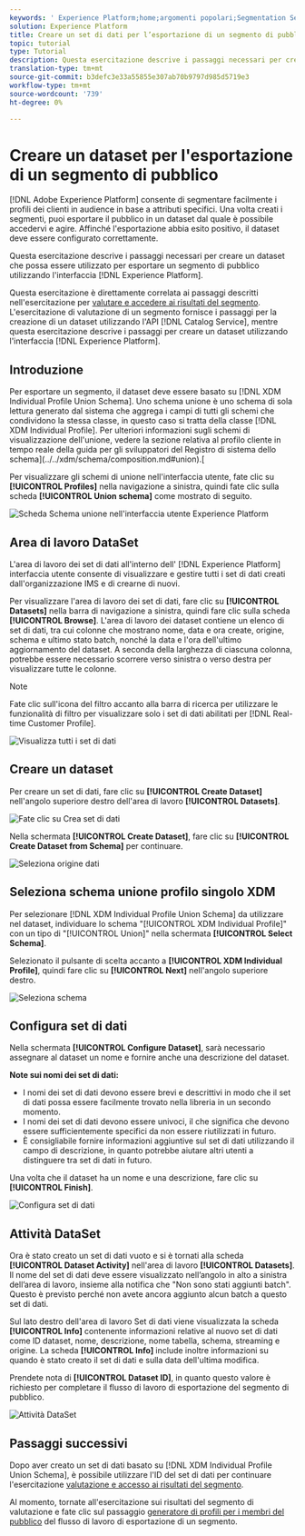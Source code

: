 ```yaml
---
keywords: ' Experience Platform;home;argomenti popolari;Segmentation Service;segmentation;creare un set di dati;esportare segmenti di pubblico;esportare segmenti;'
solution: Experience Platform
title: Creare un set di dati per l’esportazione di un segmento di pubblico
topic: tutorial
type: Tutorial
description: Questa esercitazione descrive i passaggi necessari per creare un dataset che può essere utilizzato per esportare un segmento di pubblico utilizzando l'interfaccia utente del Experience Platform .
translation-type: tm+mt
source-git-commit: b3defc3e33a55855e307ab70b9797d985d5719e3
workflow-type: tm+mt
source-wordcount: '739'
ht-degree: 0%

---
```



# Creare un dataset per l&#39;esportazione di un segmento di pubblico

[!DNL Adobe Experience Platform] consente di segmentare facilmente i profili dei clienti in audience in base a attributi specifici. Una volta creati i segmenti, puoi esportare il pubblico in un dataset dal quale è possibile accedervi e agire. Affinché l&#39;esportazione abbia esito positivo, il dataset deve essere configurato correttamente.

Questa esercitazione descrive i passaggi necessari per creare un dataset che possa essere utilizzato per esportare un segmento di pubblico utilizzando l&#39;interfaccia [!DNL Experience Platform].

Questa esercitazione è direttamente correlata ai passaggi descritti nell&#39;esercitazione per [valutare e accedere ai risultati del segmento](./evaluate-a-segment.md). L&#39;esercitazione di valutazione di un segmento fornisce i passaggi per la creazione di un dataset utilizzando l&#39;API [!DNL Catalog Service], mentre questa esercitazione descrive i passaggi per creare un dataset utilizzando l&#39;interfaccia [!DNL Experience Platform].

## Introduzione

Per esportare un segmento, il dataset deve essere basato su [!DNL XDM Individual Profile Union Schema]. Uno schema unione è uno schema di sola lettura generato dal sistema che aggrega i campi di tutti gli schemi che condividono la stessa classe, in questo caso si tratta della classe [!DNL XDM Individual Profile]. Per ulteriori informazioni sugli schemi di visualizzazione dell&#39;unione, vedere la sezione relativa al profilo cliente in tempo reale della guida per gli sviluppatori del Registro di sistema dello schema](../../xdm/schema/composition.md#union).[

Per visualizzare gli schemi di unione nell&#39;interfaccia utente, fate clic su **[!UICONTROL Profiles]** nella navigazione a sinistra, quindi fate clic sulla scheda **[!UICONTROL Union schema]** come mostrato di seguito.

![Scheda Schema unione nell&#39;interfaccia utente  Experience Platform](../images/tutorials/segment-export-dataset/union-schema-ui.png)


## Area di lavoro DataSet

L&#39;area di lavoro dei set di dati all&#39;interno dell&#39; [!DNL Experience Platform] interfaccia utente consente di visualizzare e gestire tutti i set di dati creati dall&#39;organizzazione IMS e di crearne di nuovi.

Per visualizzare l&#39;area di lavoro dei set di dati, fare clic su **[!UICONTROL Datasets]** nella barra di navigazione a sinistra, quindi fare clic sulla scheda **[!UICONTROL Browse]**. L&#39;area di lavoro dei dataset contiene un elenco di set di dati, tra cui colonne che mostrano nome, data e ora create, origine, schema e ultimo stato batch, nonché la data e l&#39;ora dell&#39;ultimo aggiornamento del dataset. A seconda della larghezza di ciascuna colonna, potrebbe essere necessario scorrere verso sinistra o verso destra per visualizzare tutte le colonne.

>[!NOTE]
>
>Fate clic sull&#39;icona del filtro accanto alla barra di ricerca per utilizzare le funzionalità di filtro per visualizzare solo i set di dati abilitati per [!DNL Real-time Customer Profile].

![Visualizza tutti i set di dati](../images/tutorials/segment-export-dataset/datasets-workspace.png)

## Creare un dataset

Per creare un set di dati, fare clic su **[!UICONTROL Create Dataset]** nell&#39;angolo superiore destro dell&#39;area di lavoro **[!UICONTROL Datasets]**.

![Fate clic su Crea set di dati](../images/tutorials/segment-export-dataset/dataset-click-create.png)

Nella schermata **[!UICONTROL Create Dataset]**, fare clic su **[!UICONTROL Create Dataset from Schema]** per continuare.

![Seleziona origine dati](../images/tutorials/segment-export-dataset/create-dataset.png)

## Seleziona schema unione profilo singolo XDM

Per selezionare [!DNL XDM Individual Profile Union Schema] da utilizzare nel dataset, individuare lo schema &quot;[!UICONTROL XDM Individual Profile]&quot; con un tipo di &quot;[!UICONTROL Union]&quot; nella schermata **[!UICONTROL Select Schema]**.

Selezionato il pulsante di scelta accanto a **[!UICONTROL XDM Individual Profile]**, quindi fare clic su **[!UICONTROL Next]** nell&#39;angolo superiore destro.

![Seleziona schema](../images/tutorials/segment-export-dataset/select-schema.png)

## Configura set di dati

Nella schermata **[!UICONTROL Configure Dataset]**, sarà necessario assegnare al dataset un nome e fornire anche una descrizione del dataset.

**Note sui nomi dei set di dati:**
- I nomi dei set di dati devono essere brevi e descrittivi in modo che il set di dati possa essere facilmente trovato nella libreria in un secondo momento.
- I nomi dei set di dati devono essere univoci, il che significa che devono essere sufficientemente specifici da non essere riutilizzati in futuro.
- È consigliabile fornire informazioni aggiuntive sul set di dati utilizzando il campo di descrizione, in quanto potrebbe aiutare altri utenti a distinguere tra set di dati in futuro.

Una volta che il dataset ha un nome e una descrizione, fare clic su **[!UICONTROL Finish]**.

![Configura set di dati](../images/tutorials/segment-export-dataset/configure-dataset.png)

## Attività DataSet

Ora è stato creato un set di dati vuoto e si è tornati alla scheda **[!UICONTROL Dataset Activity]** nell&#39;area di lavoro **[!UICONTROL Datasets]**. Il nome del set di dati deve essere visualizzato nell’angolo in alto a sinistra dell’area di lavoro, insieme alla notifica che &quot;Non sono stati aggiunti batch&quot;. Questo è previsto perché non avete ancora aggiunto alcun batch a questo set di dati.

Sul lato destro dell&#39;area di lavoro Set di dati viene visualizzata la scheda **[!UICONTROL Info]** contenente informazioni relative al nuovo set di dati come ID dataset, nome, descrizione, nome tabella, schema, streaming e origine. La scheda **[!UICONTROL Info]** include inoltre informazioni su quando è stato creato il set di dati e sulla data dell&#39;ultima modifica.

Prendete nota di **[!UICONTROL Dataset ID]**, in quanto questo valore è richiesto per completare il flusso di lavoro di esportazione del segmento di pubblico.

![Attività DataSet](../images/tutorials/segment-export-dataset/dataset-activity.png)

## Passaggi successivi

Dopo aver creato un set di dati basato su [!DNL XDM Individual Profile Union Schema], è possibile utilizzare l&#39;ID del set di dati per continuare l&#39;esercitazione [valutazione e accesso ai risultati del segmento](./evaluate-a-segment.md).

Al momento, tornate all&#39;esercitazione sui risultati del segmento di valutazione e fate clic sul passaggio [generatore di profili per i membri del pubblico](./evaluate-a-segment.md#generate-profiles) del flusso di lavoro di esportazione di un segmento.
